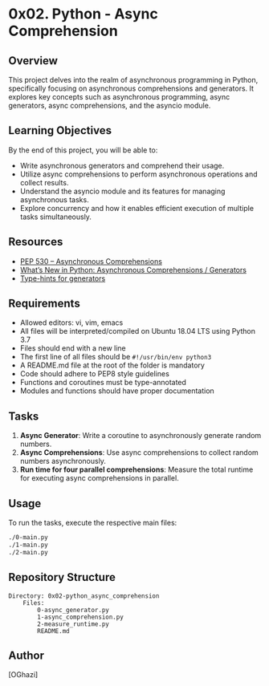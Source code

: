 # 0x02. Python - Async Comprehension

## Overview

This project delves into the realm of asynchronous programming in Python, specifically focusing on asynchronous comprehensions and generators. It explores key concepts such as asynchronous programming, async generators, async comprehensions, and the asyncio module.

## Learning Objectives

By the end of this project, you will be able to:

- Write asynchronous generators and comprehend their usage.
- Utilize async comprehensions to perform asynchronous operations and collect results.
- Understand the asyncio module and its features for managing asynchronous tasks.
- Explore concurrency and how it enables efficient execution of multiple tasks simultaneously.

## Resources

- [PEP 530 – Asynchronous Comprehensions](https://peps.python.org/pep-0530/)
- [What’s New in Python: Asynchronous Comprehensions / Generators](https://docs.python.org/3/whatsnew/3.6.html#pep-530-asynchronous-comprehensions)
- [Type-hints for generators](https://docs.python.org/3/library/typing.html#typing.Generator)

## Requirements

- Allowed editors: vi, vim, emacs
- All files will be interpreted/compiled on Ubuntu 18.04 LTS using Python 3.7
- Files should end with a new line
- The first line of all files should be `#!/usr/bin/env python3`
- A README.md file at the root of the folder is mandatory
- Code should adhere to PEP8 style guidelines
- Functions and coroutines must be type-annotated
- Modules and functions should have proper documentation

## Tasks

1. **Async Generator**: Write a coroutine to asynchronously generate random numbers.
2. **Async Comprehensions**: Use async comprehensions to collect random numbers asynchronously.
3. **Run time for four parallel comprehensions**: Measure the total runtime for executing async comprehensions in parallel.

## Usage

To run the tasks, execute the respective main files:

```bash
./0-main.py
./1-main.py
./2-main.py
```

## Repository Structure

    Directory: 0x02-python_async_comprehension
        Files:
            0-async_generator.py
            1-async_comprehension.py
            2-measure_runtime.py
            README.md

## Author

[OGhazi]
